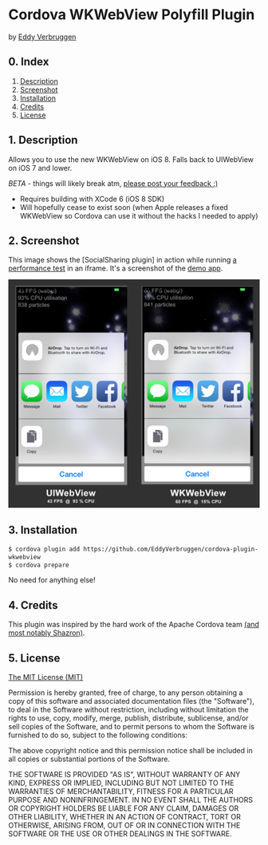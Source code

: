 # Cordova WKWebView Polyfill Plugin
by [Eddy Verbruggen](http://twitter.com/eddyverbruggen)

## 0. Index

1. [Description](#1-description)
2. [Screenshot](#2-screenshot)
3. [Installation](#3-installation)
4. [Credits](#4-credits)
5. [License](#5-license)

## 1. Description

Allows you to use the new WKWebView on iOS 8.
Falls back to UIWebView on iOS 7 and lower.

_BETA_ - things will likely break atm, [please post your feedback :)](https://github.com/EddyVerbruggen/cordova-plugin-wkwebview/issues)

* Requires building with XCode 6 (iOS 8 SDK)
* Will hopefully cease to exist soon (when Apple releases a fixed WKWebView so Cordova can use it without the hacks I needed to apply)

## 2. Screenshot
This image shows the [SocialSharing plugin] in action while running [a performance test](https://www.scirra.com/demos/c2/particles/) in an iframe.
It's a screenshot of the [demo app](demo/index.html).

<img src="screenshots/UIWebView-vs-WKWebView.png" width="700"/>

## 3. Installation

```
$ cordova plugin add https://github.com/EddyVerbruggen/cordova-plugin-wkwebview
$ cordova prepare
```

No need for anything else!

## 4. Credits
This plugin was inspired by the hard work of the Apache Cordova team [(and most notably Shazron)](https://github.com/shazron/WKWebViewFIleUrlTest).


## 5. License

[The MIT License (MIT)](http://www.opensource.org/licenses/mit-license.html)

Permission is hereby granted, free of charge, to any person obtaining a copy
of this software and associated documentation files (the "Software"), to deal
in the Software without restriction, including without limitation the rights
to use, copy, modify, merge, publish, distribute, sublicense, and/or sell
copies of the Software, and to permit persons to whom the Software is
furnished to do so, subject to the following conditions:

The above copyright notice and this permission notice shall be included in
all copies or substantial portions of the Software.

THE SOFTWARE IS PROVIDED "AS IS", WITHOUT WARRANTY OF ANY KIND, EXPRESS OR
IMPLIED, INCLUDING BUT NOT LIMITED TO THE WARRANTIES OF MERCHANTABILITY,
FITNESS FOR A PARTICULAR PURPOSE AND NONINFRINGEMENT. IN NO EVENT SHALL THE
AUTHORS OR COPYRIGHT HOLDERS BE LIABLE FOR ANY CLAIM, DAMAGES OR OTHER
LIABILITY, WHETHER IN AN ACTION OF CONTRACT, TORT OR OTHERWISE, ARISING FROM,
OUT OF OR IN CONNECTION WITH THE SOFTWARE OR THE USE OR OTHER DEALINGS IN
THE SOFTWARE.
